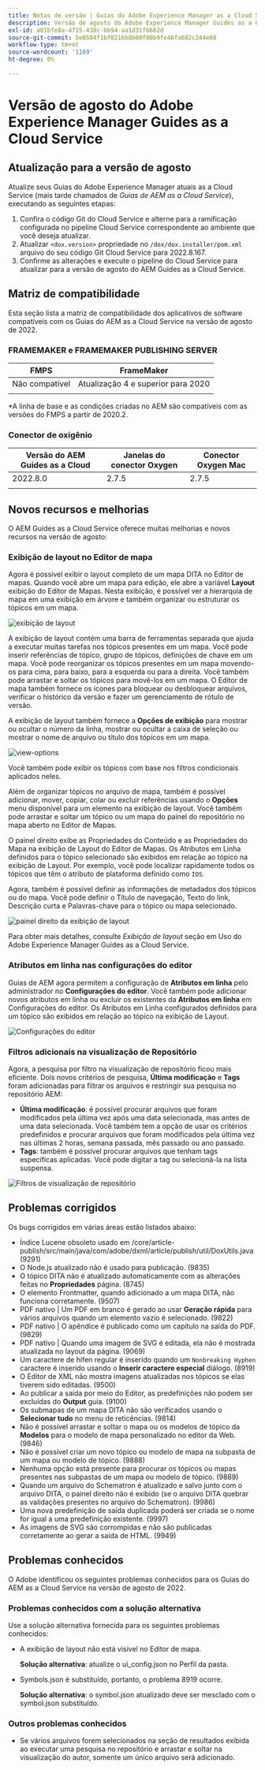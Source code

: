 ```yaml
---
title: Notas de versão | Guias do Adobe Experience Manager as a Cloud Service, versão de agosto de 2022
description: Versão de agosto do Adobe Experience Manager Guides as a Cloud Service
exl-id: a01bfe8a-4715-438c-bb94-aa1d31f6662d
source-git-commit: 5e0584f1bf0216b8b00f00b9fe46fa682c244e08
workflow-type: tm+mt
source-wordcount: '1169'
ht-degree: 0%

---
```


# Versão de agosto do Adobe Experience Manager Guides as a Cloud Service

## Atualização para a versão de agosto

Atualize seus Guias do Adobe Experience Manager atuais as a Cloud Service (mais tarde chamados de *Guias de AEM as a Cloud Service*), executando as seguintes etapas:
1. Confira o código Git do Cloud Service e alterne para a ramificação configurada no pipeline Cloud Service correspondente ao ambiente que você deseja atualizar.
1. Atualizar `<dox.version>` propriedade no `/dox/dox.installer/pom.xml` arquivo do seu código Git Cloud Service para 2022.8.167.
1. Confirme as alterações e execute o pipeline do Cloud Service para atualizar para a versão de agosto do AEM Guides as a Cloud Service.

## Matriz de compatibilidade

Esta seção lista a matriz de compatibilidade dos aplicativos de software compatíveis com os Guias do AEM as a Cloud Service na versão de agosto de 2022.

### FRAMEMAKER e FRAMEMAKER PUBLISHING SERVER

| FMPS | FrameMaker |
| --- | --- |
| Não compatível | Atualização 4 e superior para 2020 |
| | |

*A linha de base e as condições criadas no AEM são compatíveis com as versões do FMPS a partir de 2020.2.

### Conector de oxigênio

| Versão do AEM Guides as a Cloud | Janelas do conector Oxygen | Conector Oxygen Mac |
| --- | --- | --- |
| 2022.8.0 | 2.7.5 | 2.7.5 |
|  |  |  |


## Novos recursos e melhorias

O AEM Guides as a Cloud Service oferece muitas melhorias e novos recursos na versão de agosto:

### Exibição de layout no Editor de mapa

Agora é possível exibir o layout completo de um mapa DITA no Editor de mapas. Quando você abre um mapa para edição, ele abre a variável **Layout** exibição do Editor de Mapas. Nesta exibição, é possível ver a hierarquia de mapa em uma exibição em árvore e também organizar ou estruturar os tópicos em um mapa.

![exibição de layout](assets/layout-view-map.png)

A exibição de layout contém uma barra de ferramentas separada que ajuda a executar muitas tarefas nos tópicos presentes em um mapa.
Você pode inserir referências de tópico, grupo de tópicos, definições de chave em um mapa. Você pode reorganizar os tópicos presentes em um mapa movendo-os para cima, para baixo, para a esquerda ou para a direita. Você também pode arrastar e soltar os tópicos para movê-los em um mapa. O Editor de mapa também fornece os ícones para bloquear ou desbloquear arquivos, verificar o histórico da versão e fazer um gerenciamento de rótulo de versão.


A exibição de layout também fornece a **Opções de exibição** para mostrar ou ocultar o número da linha, mostrar ou ocultar a caixa de seleção ou mostrar o nome de arquivo ou título dos tópicos em um mapa.


![view-options](assets/view-options.png)

Você também pode exibir os tópicos com base nos filtros condicionais aplicados neles.

Além de organizar tópicos no arquivo de mapa, também é possível adicionar, mover, copiar, colar ou excluir referências usando o **Opções** menu disponível para um elemento na exibição de layout. Você também pode arrastar e soltar um tópico ou um mapa do painel do repositório no mapa aberto no Editor de Mapas.

O painel direito exibe as Propriedades do Conteúdo e as Propriedades do Mapa na exibição de Layout do Editor de Mapas. Os Atributos em Linha definidos para o tópico selecionado são exibidos em relação ao tópico na exibição de Layout. Por exemplo, você pode localizar rapidamente todos os tópicos que têm o atributo de plataforma definido como `IOS`.

Agora, também é possível definir as informações de metadados dos tópicos ou do mapa. Você pode definir o Título de navegação, Texto do link, Descrição curta e Palavras-chave para o tópico ou mapa selecionado.

![painel direito da exibição de layout](assets/layout-inline-attributes.png)

Para obter mais detalhes, consulte *Exibição de layout* seção em Uso do Adobe Experience Manager Guides as a Cloud Service.

### Atributos em linha nas configurações do editor

Guias de AEM agora permitem a configuração de **Atributos em linha** pelo administrador no **Configurações do editor**. Você também pode adicionar novos atributos em linha ou excluir os existentes da **Atributos em linha** em Configurações do editor.
Os Atributos em Linha configurados definidos para um tópico são exibidos em relação ao tópico na exibição de Layout.

![Configurações do editor](assets/editor-settings-inline-attributes.png)


### Filtros adicionais na visualização de Repositório

Agora, a pesquisa por filtro na visualização de repositório ficou mais eficiente. Dois novos critérios de pesquisa, **Última modificação** e **Tags** foram adicionadas para filtrar os arquivos e restringir sua pesquisa no repositório AEM:
* **Última modificação**: é possível procurar arquivos que foram modificados pela última vez após uma data selecionada, mas antes de uma data selecionada. Você também tem a opção de usar os critérios predefinidos e procurar arquivos que foram modificados pela última vez nas últimas 2 horas, semana passada, mês passado ou ano passado.
* **Tags**: também é possível procurar arquivos que tenham tags específicas aplicadas. Você pode digitar a tag ou selecioná-la na lista suspensa.

![Filtros de visualização de repositório](assets/repo-filter-search.png)


## Problemas corrigidos

Os bugs corrigidos em várias áreas estão listados abaixo:

* Índice Lucene obsoleto usado em /core/article-publish/src/main/java/com/adobe/dxml/article/publish/util/DoxUtils.java (9291)
* O Node.js atualizado não é usado para publicação. (9835)
* O tópico DITA não é atualizado automaticamente com as alterações feitas no **Propriedades** página. (8745)
* O elemento Frontmatter, quando adicionado a um mapa DITA, não funciona corretamente. (9507)
* PDF nativo | Um PDF em branco é gerado ao usar **Geração rápida** para vários arquivos quando um elemento vazio é selecionado. (9822)
* PDF nativo | O apêndice é publicado como um capítulo na saída do PDF. (9829)
* PDF nativo | Quando uma imagem de SVG é editada, ela não é mostrada atualizada no layout da página. (9069)
* Um caractere de hífen regular é inserido quando um `Nonbreaking Hyphen` caractere é inserido usando o **Inserir caractere especial** diálogo. (8919)
* O Editor de XML não mostra imagens atualizadas nos tópicos se elas tiverem sido editadas. (9500)
* Ao publicar a saída por meio do Editor, as predefinições não podem ser excluídas do **Output** guia. (9100)
* Os submapas de um mapa DITA não são verificados usando o **Selecionar tudo** no menu de reticências. (9814)
* Não é possível arrastar e soltar o mapa ou os modelos de tópico da **Modelos** para o modelo de mapa personalizado no editor da Web. (9846)
* Não é possível criar um novo tópico ou modelo de mapa na subpasta de um mapa ou modelo de tópico. (9888)
* Nenhuma opção está presente para procurar os tópicos ou mapas presentes nas subpastas de um mapa ou modelo de tópico. (9889)
* Quando um arquivo do Schematron é atualizado e salvo junto com o arquivo DITA, o painel direito não é exibido (se o arquivo DITA quebrar as validações presentes no arquivo do Schematron). (9986)
* Uma nova predefinição de saída duplicada poderá ser criada se o nome for igual a uma predefinição existente. (9997)
* As imagens de SVG são corrompidas e não são publicadas corretamente ao gerar a saída de HTML. (9949)


## Problemas conhecidos

O Adobe identificou os seguintes problemas conhecidos para os Guias do AEM as a Cloud Service na versão de agosto de 2022.

### Problemas conhecidos com a solução alternativa

Use a solução alternativa fornecida para os seguintes problemas conhecidos:

* A exibição de layout não está visível no Editor de mapa.

  **Solução alternativa**: atualize o ui_config.json no Perfil da pasta.

* Symbols.json é substituído, portanto, o problema 8919 ocorre.

  **Solução alternativa**: o symbol.json atualizado deve ser mesclado com o symbol.json substituído.

### Outros problemas conhecidos

* Se vários arquivos forem selecionados na seção de resultados exibida ao executar uma pesquisa no repositório e arrastar e soltar na visualização do autor, somente um único arquivo será adicionado.
